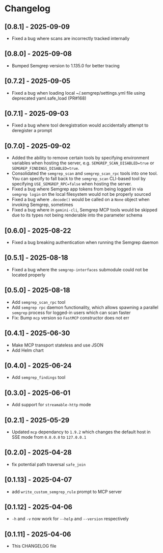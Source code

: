 # Changelog
## [0.8.1] - 2025-09-09
- Fixed a bug where scans are incorrectly tracked internally


## [0.8.0] - 2025-09-08
- Bumped Semgrep version to 1.135.0 for better tracing


## [0.7.2] - 2025-09-05
- Fixed a bug when loading local ~/.semgrep/settings.yml file using deprecated
  yaml.safe_load (PR#168)

## [0.7.1] - 2025-09-03
- Fixed a bug where tool deregistration would accidentally
  attempt to deregister a prompt

## [0.7.0] - 2025-09-02
- Added the ability to remove certain tools by specifying environment variables
  when hosting the server, e.g. `SEMGREP_SCAN_DISABLED=true` or `SEMGREP_FINDINGS_DISABLED=true`.
- Consolidated the `semgrep_scan` and `semgrep_scan_rpc` tools into one tool. You
  can specify to fall back to the `semgrep_scan` CLI-based tool by specifying `USE_SEMGREP_RPC=false`
  when hosting the server.
- Fixed a bug where Semgrep app tokens from being logged in via `semgrep login` on the local filesystem
  would not be properly sourced
- Fixed a bug where `.decode()` would be called on a `None` object when invoking Semgrep, sometimes
- Fixed a bug where in `gemini-cli`, Semgrep MCP tools would be skipped due to its types not
  being renderable into the parameter schema

## [0.6.0] - 2025-08-22

- Fixed a bug breaking authentication when running the Semgrep daemon

## [0.5.1] - 2025-08-18

- Fixed a bug where the `semgrep-interfaces` submodule could not be located properly

## [0.5.0] - 2025-08-18

- Add `semgrep_scan_rpc` tool
- Add `semgrep rpc` daemon functionality, which allows spawning
  a parallel `semgrep` process for logged-in users which can
  scan faster
- Fix: Bump `mcp` version so `FastMCP` constructor does not err


## [0.4.1] - 2025-06-30

- Make MCP transport stateless and use JSON
- Add Helm chart

## [0.4.0] - 2025-06-24

- Add `semgrep_findings` tool

## [0.3.0] - 2025-06-01

- Add support for `streamable-http` mode

## [0.2.1] - 2025-05-29

- Updated `mcp` dependancy to `1.9.2` which changes the default host in SSE mode from `0.0.0.0` to `127.0.0.1`

## [0.2.0] - 2025-04-28

- fix potential path traversal `safe_join`

## [0.1.13] - 2025-04-07

- add `write_custom_semgrep_rule` prompt to MCP server

## [0.1.12] - 2025-04-06

- `-h` and `-v` now work for `--help` and `--version` respectively

## [0.1.11] - 2025-04-06

- This CHANGELOG file
